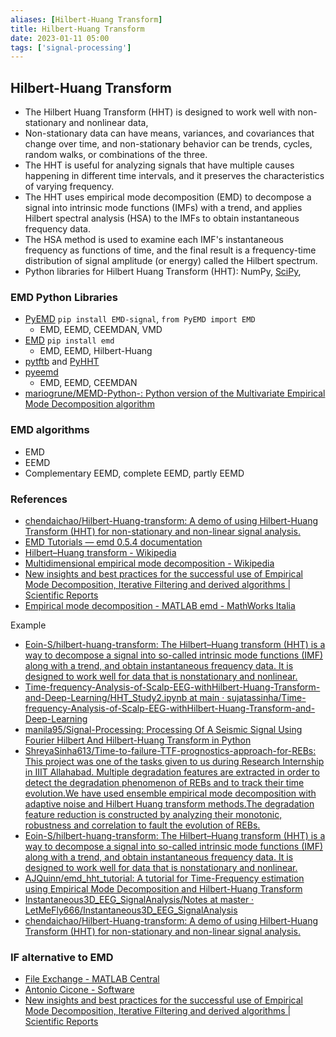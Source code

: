 ```yaml
---
aliases: [Hilbert-Huang Transform]
title: Hilbert-Huang Transform
date: 2023-01-11 05:00
tags: ['signal-processing']
---
```


## Hilbert-Huang Transform

- The Hilbert Huang Transform (HHT) is designed to work well with non-stationary and nonlinear data,
- Non-stationary data can have means, variances, and covariances that change over time, and non-stationary behavior can be trends, cycles, random walks, or combinations of the three. 
- The HHT is useful for analyzing signals that have multiple causes happening in different time intervals, and it preserves the characteristics of varying frequency. 
- The HHT uses empirical mode decomposition (EMD) to decompose a signal into intrinsic mode functions (IMFs) with a trend, and applies Hilbert spectral analysis (HSA) to the IMFs to obtain instantaneous frequency data. 
- The HSA method is used to examine each IMF's instantaneous frequency as functions of time, and the final result is a frequency-time distribution of signal amplitude (or energy) called the Hilbert spectrum.
- Python libraries for Hilbert Huang Transform (HHT): NumPy, [SciPy](https://docs.scipy.org/doc/scipy/reference/generated/scipy.signal.hilbert.html),

### EMD Python Libraries

- [PyEMD](https://pyemd.readthedocs.io/en/latest/index.html) `pip install EMD-signal`, `from PyEMD import EMD`
  - EMD, EEMD, CEEMDAN, VMD
- [EMD](https://emd.readthedocs.io/en/stable/emd_tutorials/index.html#) `pip install emd`
  - EMD, EEMD, Hilbert-Huang
- [pytftb](https://github.com/scikit-signal/tftb) and [PyHHT](https://pyhht.readthedocs.io/en/latest/tutorials.html)
- [pyeemd](https://bitbucket.org/luukko/pyeemd/src/master/)
  - EMD, EEMD, CEEMDAN
- [mariogrune/MEMD-Python-: Python version of the Multivariate Empirical Mode Decomposition algorithm](https://github.com/mariogrune/MEMD-Python-)

### EMD algorithms

- EMD
- EEMD
- Complementary EEMD, complete EEMD, partly EEMD

### References

- [chendaichao/Hilbert-Huang-transform: A demo of using Hilbert-Huang Transform (HHT) for non-stationary and non-linear signal analysis.](https://github.com/chendaichao/Hilbert-Huang-transform)
- [EMD Tutorials — emd 0.5.4 documentation](https://emd.readthedocs.io/en/stable/emd_tutorials/index.html#)
- [Hilbert–Huang transform - Wikipedia](https://en.wikipedia.org/wiki/Hilbert%E2%80%93Huang_transform)
- [Multidimensional empirical mode decomposition - Wikipedia](https://en.wikipedia.org/wiki/Multidimensional_empirical_mode_decomposition)
- [New insights and best practices for the successful use of Empirical Mode Decomposition, Iterative Filtering and derived algorithms | Scientific Reports](https://www.nature.com/articles/s41598-020-72193-2)
- [Empirical mode decomposition - MATLAB emd - MathWorks Italia](https://it.mathworks.com/help/signal/ref/emd.html)

Example

- [Eoin-S/hilbert-huang-transform: The Hilbert–Huang transform (HHT) is a way to decompose a signal into so-called intrinsic mode functions (IMF) along with a trend, and obtain instantaneous frequency data. It is designed to work well for data that is nonstationary and nonlinear.](https://github.com/Eoin-S/hilbert-huang-transform)
- [Time-frequency-Analysis-of-Scalp-EEG-withHilbert-Huang-Transform-and-Deep-Learning/HHT\_Study2.ipynb at main · sujatassinha/Time-frequency-Analysis-of-Scalp-EEG-withHilbert-Huang-Transform-and-Deep-Learning](https://github.com/sujatassinha/Time-frequency-Analysis-of-Scalp-EEG-withHilbert-Huang-Transform-and-Deep-Learning)
- [manila95/Signal-Processing: Processing Of A Seismic Signal Using Fourier Hilbert And Hilbert-Huang Transform in Python](https://github.com/manila95/Signal-Processing)
- [ShreyaSinha613/Time-to-failure-TTF-prognostics-approach-for-REBs: This project was one of the tasks given to us during Research Internship in IIIT Allahabad. Multiple degradation features are extracted in order to detect the degradation phenomenon of REBs and to track their time evolution.We have used ensemble empirical mode decomposition with adaptive noise and Hilbert Huang transform methods.The degradation feature reduction is constructed by analyzing their monotonic, robustness and correlation to fault the evolution of REBs.](https://github.com/ShreyaSinha613/Time-to-failure-TTF-prognostics-approach-for-REBs)
- [Eoin-S/hilbert-huang-transform: The Hilbert–Huang transform (HHT) is a way to decompose a signal into so-called intrinsic mode functions (IMF) along with a trend, and obtain instantaneous frequency data. It is designed to work well for data that is nonstationary and nonlinear.](https://github.com/Eoin-S/hilbert-huang-transform)
- [AJQuinn/emd\_hht\_tutorial: A tutorial for Time-Frequency estimation using Empirical Mode Decomposition and Hilbert-Huang Transform](https://github.com/AJQuinn/emd_hht_tutorial)
- [Instantaneous3D\_EEG\_SignalAnalysis/Notes at master · LetMeFly666/Instantaneous3D\_EEG\_SignalAnalysis](https://github.com/LetMeFly666/Instantaneous3D_EEG_SignalAnalysis)
- [chendaichao/Hilbert-Huang-transform: A demo of using Hilbert-Huang Transform (HHT) for non-stationary and non-linear signal analysis.](https://github.com/chendaichao/Hilbert-Huang-transform)

### IF alternative to EMD

- [File Exchange - MATLAB Central](https://it.mathworks.com/matlabcentral/fileexchange/?q=profileid:3095743)
- [Antonio Cicone - Software](http://people.disim.univaq.it/~antonio.cicone/Software.html)
- [New insights and best practices for the successful use of Empirical Mode Decomposition, Iterative Filtering and derived algorithms | Scientific Reports](https://www.nature.com/articles/s41598-020-72193-2#MOESM1)
